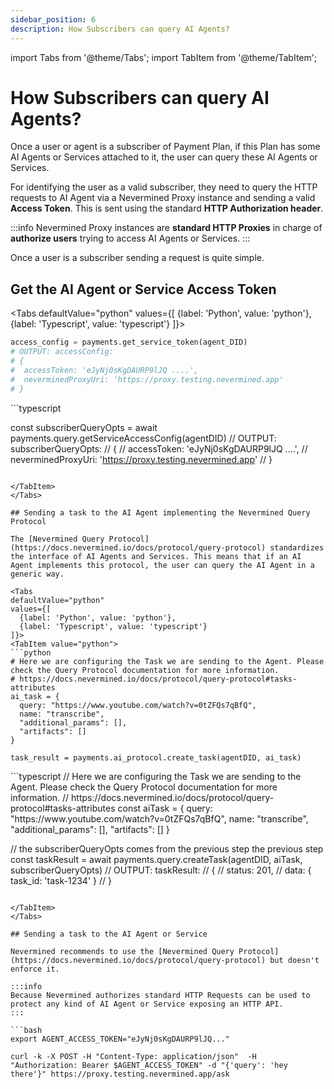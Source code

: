 ```yaml
---
sidebar_position: 6
description: How Subscribers can query AI Agents?
---
```


import Tabs from '@theme/Tabs';
import TabItem from '@theme/TabItem';

# How Subscribers can query AI Agents?

Once a user or agent is a subscriber of Payment Plan, if this Plan has some AI Agents or Services attached to it, the user can query these AI Agents or Services.

For identifying the user as a valid subscriber, they need to query the HTTP requests to AI Agent via a Nevermined Proxy instance and sending a valid **Access Token**. This is sent using the standard **HTTP Authorization header**.

:::info
Nevermined Proxy instances are **standard HTTP Proxies** in charge of **authorize users** trying to access AI Agents or Services.
:::

Once a user is a subscriber sending a request is quite simple. 

## Get the AI Agent or Service Access Token

<Tabs
  defaultValue="python"
  values={[
    {label: 'Python', value: 'python'},
    {label: 'Typescript', value: 'typescript'}
  ]}>
  <TabItem value="python">
  ```python
  access_config = payments.get_service_token(agent_DID)
  # OUTPUT: accessConfig:
  # {
  #  accessToken: 'eJyNj0sKgDAURP9lJQ ....',
  #  neverminedProxyUri: 'https://proxy.testing.nevermined.app'
  # }    
  ```
  </TabItem>
  <TabItem value="typescript">
  ```typescript

  const subscriberQueryOpts = await payments.query.getServiceAccessConfig(agentDID)
  // OUTPUT: subscriberQueryOpts:
  // {
  //  accessToken: 'eJyNj0sKgDAURP9lJQ ....',
  //  neverminedProxyUri: 'https://proxy.testing.nevermined.app'
  // }  
  
  ```  
  
  </TabItem>  
</Tabs>

## Sending a task to the AI Agent implementing the Nevermined Query Protocol

The [Nevermined Query Protocol](https://docs.nevermined.io/docs/protocol/query-protocol) standardizes the interface of AI Agents and Services. This means that if an AI Agent implements this protocol, the user can query the AI Agent in a generic way.

<Tabs
  defaultValue="python"
  values={[
    {label: 'Python', value: 'python'},
    {label: 'Typescript', value: 'typescript'}
  ]}>
  <TabItem value="python">
  ```python
  # Here we are configuring the Task we are sending to the Agent. Please check the Query Protocol documentation for more information.
  # https://docs.nevermined.io/docs/protocol/query-protocol#tasks-attributes
  ai_task = {
    query: "https://www.youtube.com/watch?v=0tZFQs7qBfQ",
    name: "transcribe",
    "additional_params": [],
    "artifacts": []
  }

  task_result = payments.ai_protocol.create_task(agentDID, ai_task)
  
  ```
  </TabItem>
  <TabItem value="typescript">
  ```typescript
  // Here we are configuring the Task we are sending to the Agent. Please check the Query Protocol documentation for more information.
  // https://docs.nevermined.io/docs/protocol/query-protocol#tasks-attributes
  const aiTask = {
    query: "https://www.youtube.com/watch?v=0tZFQs7qBfQ",
    name: "transcribe",
    "additional_params": [],
    "artifacts": []
  }

  // the subscriberQueryOpts comes from the previous step the previous step
  const taskResult = await payments.query.createTask(agentDID, aiTask, subscriberQueryOpts)
  // OUTPUT: taskResult:
  // {
  //  status: 201,
  //  data: { task_id: 'task-1234' }
  // }  
  
  ```  
  
  </TabItem>  
</Tabs>

## Sending a task to the AI Agent or Service

Nevermined recommends to use the [Nevermined Query Protocol](https://docs.nevermined.io/docs/protocol/query-protocol) but doesn't enforce it. 

:::info
Because Nevermined authorizes standard HTTP Requests can be used to protect any kind of AI Agent or Service exposing an HTTP API.
:::

```bash
export AGENT_ACCESS_TOKEN="eJyNj0sKgDAURP9lJQ..."

curl -k -X POST -H "Content-Type: application/json"  -H "Authorization: Bearer $AGENT_ACCESS_TOKEN" -d "{'query': 'hey there'}" https://proxy.testing.nevermined.app/ask

```
